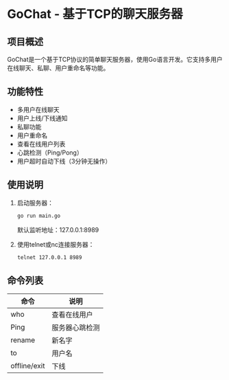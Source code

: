 # GoChat - 基于TCP的聊天服务器

## 项目概述
GoChat是一个基于TCP协议的简单聊天服务器，使用Go语言开发。它支持多用户在线聊天、私聊、用户重命名等功能。

## 功能特性
- 多用户在线聊天
- 用户上线/下线通知
- 私聊功能
- 用户重命名
- 查看在线用户列表
- 心跳检测（Ping/Pong）
- 用户超时自动下线（3分钟无操作）

## 使用说明
1. 启动服务器：
   ```bash
   go run main.go
   ```
   默认监听地址：127.0.0.1:8989

2. 使用telnet或nc连接服务器：
   ```bash
   telnet 127.0.0.1 8989
   ```

## 命令列表
| 命令 | 说明 |
|------|------|
| who | 查看在线用户 |
| Ping | 服务器心跳检测 |
| rename|新名字 | 修改用户名 |
| to|用户名|消息 | 私聊 |
| offline/exit | 下线 |

